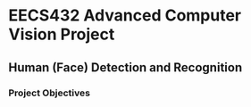 # EECS432 Advanced Computer Vision Project
## Human (Face) Detection and Recognition
### Project Objectives


##
